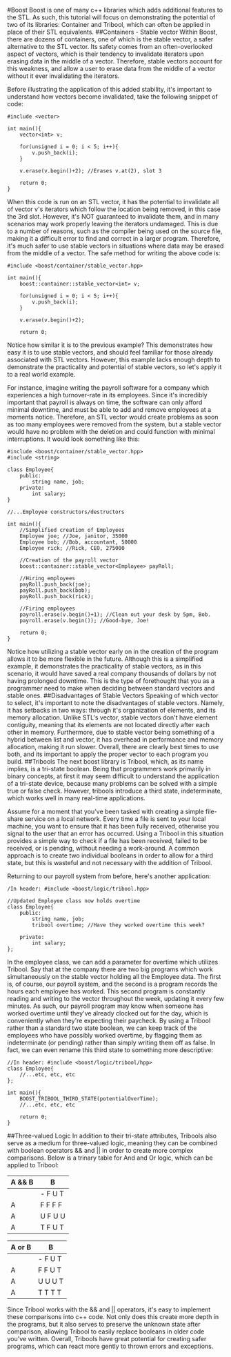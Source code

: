 #Boost
Boost is one of many c++ libraries which adds additional features to the STL. As such, this tutorial will focus on demonstrating the potential of two of its libraries: Container and Tribool, which can often be applied in place of their STL equivalents.
##Containers - Stable vector
Within Boost, there are dozens of containers, one of which is the stable vector, a safer alternative to the STL vector. Its safety comes from an often-overlooked aspect of vectors, which is their tendency to invalidate iterators upon erasing data in the middle of a vector. Therefore, stable vectors account for this weakness, and allow a user to erase data from the middle of a vector without it ever invalidating the iterators.

Before illustrating the application of this added stability, it's important to understand how vectors become invalidated,
take the following snippet of code:
```
#include <vector>

int main(){
    vector<int> v;
    
    for(unsigned i = 0; i < 5; i++){
        v.push_back(i);
    }

    v.erase(v.begin()+2); //Erases v.at(2), slot 3

    return 0;
}
```
When this code is run on an STL vector, it has the potential to invalidate all of vector v's iterators which follow the location being removed, in this case the 3rd slot. However, it's NOT guaranteed to invalidate them, and in many scenarios may work properly leaving the iterators undamaged. This is due to a number of reasons, such as the compiler being used on the source file, making it a difficult error to find and correct in a larger program. Therefore, it's much safer to use stable vectors in situations where data may be erased from the middle of a vector. The safe method for writing the above code is:
```
#include <boost/container/stable_vector.hpp>

int main(){
    boost::container::stable_vector<int> v;
    
    for(unsigned i = 0; i < 5; i++){
        v.push_back(i);
    }
    
    v.erase(v.begin()+2);
    
    return 0;
```
Notice how similar it is to the previous example? This demonstrates how easy it is to use stable vectors, and should feel familiar for those already associated with STL vectors. However, this example lacks enough depth to demonstrate the practicality and potential of stable vectors, so let's apply it to a real world example.

For instance, imagine writing the payroll software for a company which experiences a high turnover-rate in its employees. Since it's incredibly important that payroll is always on time, the software can only afford minimal downtime, and must be able to add and remove employees at a moments notice. Therefore, an STL vector would create problems as soon as too many employees were removed from the system, but a stable vector would have no problem with the deletion and could function with minimal interruptions. It would look something like this:
```
#include <boost/container/stable_vector.hpp>
#include <string>

class Employee{
    public:
        string name, job;
    private:
        int salary;
}

//...Employee constructors/destructors

int main(){
    //Simplified creation of Employees
    Employee joe; //Joe, janitor, 35000
    Employee bob; //Bob, accountant, 50000
    Employee rick; //Rick, CEO, 275000 
    
    //Creation of the payroll vector
    boost::container::stable_vector<Employee> payRoll;

    //Hiring employees
    payRoll.push_back(joe);
    payRoll.push_back(bob);
    payRoll.push_back(rick);

    //Firing employees
    payroll.erase(v.begin()+1); //Clean out your desk by 5pm, Bob.
    payroll.erase(v.begin()); //Good-bye, Joe!

    return 0;
}
```
Notice how utilizing a stable vector early on in the creation of the program allows it to be more flexible in the future. Although this is a simplified example, it demonstrates the practicality of stable vectors, as in this scenario, it would have saved a real company thousands of dollars by not having prolonged downtime. This is the type of forethought that you as a programmer need to make when deciding between standard vectors and stable ones.
##Disadvantages of Stable Vectors
Speaking of which vector to select, it's important to note the disadvantages of stable vectors. Namely, it has setbacks in two ways: through it's organization of elements, and its memory allocation. Unlike STL's vector, stable vectors don't have element contiguity, meaning that its elements are not located directly after each other in memory. Furthermore, due to stable vector being something of a hybrid between list and vector, it has overhead in performance and memory allocation, making it run slower. Overall, there are clearly best times to use both, and its important to apply the proper vector to each program you build. 
##Tribools
The next boost library is Tribool, which, as its name implies, is a tri-state boolean. Being that programmers work primarily in binary concepts, at first it may seem difficult to understand the application of a tri-state device, because many problems can be solved with a simple true or false check. However, tribools introduce a third state, indeterminate, which works well in many real-time applications.

Assume for a moment that you've been tasked with creating a simple file-share service on a local network. Every time a file is sent to your local machine, you want to ensure that it has been fully received, otherwise you signal to the user that an error has occurred. Using a Tribool in this situation provides a simple way to check if a file has been received, failed to be received, or is pending, without needing a work-around. A common approach is to create two individual booleans in order to allow for a third state, but this is wasteful and not necessary with the addition of Tribool.

Returning to our payroll system from before, here's another application:
```
/In header: #include <boost/logic/tribool.hpp>

//Updated Employee class now holds overtime
class Employee{
    public:
        string name, job;
        tribool overtime; //Have they worked overtime this week?
    
    private:
        int salary;
};

```
In the employee class, we can add a parameter for overtime which utilizes Tribool. Say that at the company there are two big programs which work simultaneously on the stable vector holding all the Employee data. The first is, of course, our payroll system, and the second is a program records the hours each employee has worked. This second program is constantly reading and writing to the vector throughout the week, updating it every few minutes. As such, our payroll program may know when someone has worked overtime until they've already clocked out for the day, which is conveniently when they're expecting their paycheck. By using a Tribool rather than a standard two state boolean, we can keep track of the employees who have possibly worked overtime, by flagging them as indeterminate (or pending) rather than simply writing them off as false. In fact, we can even rename this third state to something more descriptive:
```
//In header: #include <boost/logic/tribool/hpp>
class Employee{
    //...etc, etc, etc
};

int main(){
    BOOST_TRIBOOL_THIRD_STATE(potentialOverTime);
    //...etc, etc, etc

    return 0;
}
```
##Three-valued Logic
In addition to their tri-state attributes, Tribools also serve as a medium for three-valued logic, meaning they can be combined with boolean operators && and || in order to create more complex comparisons. Below is a trinary table for And and Or logic, which can be applied to Tribool:

A && B| B
------|------
      | - F U T
A     | F F F F
A     | U F U U
A     | T F U T

A or B| B
------|------
      |- F U T
A     | F F U T
A     | U U U T
A     | T T T T

Since Tribool works with the && and || operators, it's easy to implement these comparisons into c++ code. Not only does this create more depth in the programs, but it also serves to preserve the unknown state after comparison, allowing Tribool to easily replace booleans in older code you've written. Overall, Tribools have great potential for creating safer programs, which can react more gently to thrown errors and exceptions.

